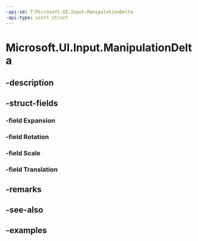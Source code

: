 ```yaml
---
-api-id: T:Microsoft.UI.Input.ManipulationDelta
-api-type: winrt struct
---
```


# Microsoft.UI.Input.ManipulationDelta

<!--
public struct ManipulationDelta
-->


## -description

## -struct-fields

### -field Expansion

### -field Rotation

### -field Scale

### -field Translation

## -remarks

## -see-also

## -examples


